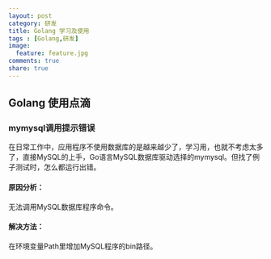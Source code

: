```yaml
---
layout: post
category: 研发
title: Golang 学习及使用
tags : [Golang,研发]
image:
  feature: feature.jpg
comments: true
share: true
---
```


## Golang 使用点滴

### mymysql调用提示错误

在日常工作中，应用程序不使用数据库的是越来越少了，学习用，也就不考虑太多了，直接MySQL的上手，Go语言MySQL数据库驱动选择的mymysql。但找了例子测试时，怎么都运行出错。

#### 原因分析：

无法调用MySQL数据库程序命令。

#### 解决方法：

在环境变量Path里增加MySQL程序的bin路径。
